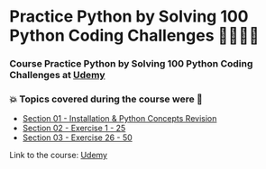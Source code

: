 # Practice Python by Solving 100 Python Coding Challenges 👨‍💻🐍🤖
### Course Practice Python by Solving 100 Python Coding Challenges at [Udemy](https://www.udemy.com/course/python-100-challenges/)
### :boom: Topics covered during the course were :rocket:
- [Section 01 - Installation & Python Concepts Revision](https://github.com/romulovieira777/Practice_Python_by_Solving_100_Python_Coding_Challenges/tree/main/Section_01_Installation_%26_Python_Concepts_Revision)
- [Section 02 - Exercise 1 - 25](https://github.com/romulovieira777/Practice_Python_by_Solving_100_Python_Coding_Challenges/tree/main/Section_02_Exercise_1_25)
- [Section 03 - Exercise 26 - 50](https://github.com/romulovieira777/Practice_Python_by_Solving_100_Python_Coding_Challenges/tree/main/Section_03_Exercise_26_50)

Link to the course: [Udemy](https://www.udemy.com/course/python-100-challenges/)

